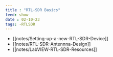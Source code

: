 ```yaml
---
title : "RTL-SDR Basics"
feed: show
date : 02-10-23
tags: -RTLSDR
---
```


- [[notes/Setting-up-a-new-RTL-SDR-Device]]
- [[notes/RTL-SDR-Antennna-Design]]
- [[notes/LabVIEW-RTL-SDR-Resources]]
